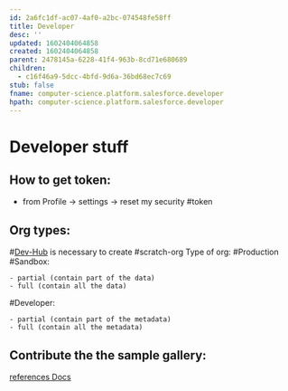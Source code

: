 ```yaml
---
id: 2a6fc1df-ac07-4af0-a2bc-074548fe58ff
title: Developer
desc: ''
updated: 1602404064858
created: 1602404064858
parent: 2478145a-6228-41f4-963b-8cd71e680689
children:
  - c16f46a9-5dcc-4bfd-9d6a-36bd68ec7c69
stub: false
fname: computer-science.platform.salesforce.developer
hpath: computer-science.platform.salesforce.developer
---
```

# Developer stuff

## How to get token:

- from Profile -> settings -> reset my security #token

## Org types:

 \#[Dev-Hub](https://criscaraconsulting-dev-ed.lightning.force.com/lightning/setup/DevHub/home) is necessary to create #scratch-org
Type of org:
 \#Production
 \#Sandbox:

```
- partial (contain part of the data)
- full (contain all the data)
```

 \#Developer:

```
- partial (contain part of the metadata)
- full (contain all the metadata)
```

## Contribute the the sample gallery:

[references Docs](https://developer.salesforce.com/blogs/2020/09/contribute-to-the-sample-gallery.html)

